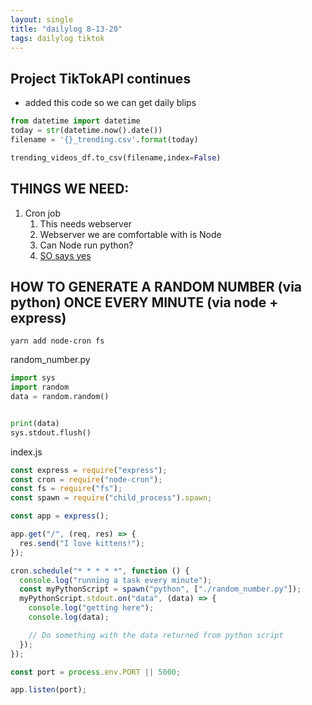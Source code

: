 ```yaml
---
layout: single
title: "dailylog 8-13-20"
tags: dailylog tiktok
---
```


## Project TikTokAPI continues

- added this code so we can get daily blips

```python
from datetime import datetime
today = str(datetime.now().date())
filename = '{}_trending.csv'.format(today)

trending_videos_df.to_csv(filename,index=False)
```

## THINGS WE NEED:

1. Cron job
   1. This needs webserver
   2. Webserver we are comfortable with is Node
   3. Can Node run python?
   4. [SO says yes](https://stackoverflow.com/questions/23450534/how-to-call-a-python-function-from-node-js)

## HOW TO GENERATE A RANDOM NUMBER (via python) ONCE EVERY MINUTE (via node + express)

```
yarn add node-cron fs
```

random_number.py

```python
import sys
import random
data = random.random()


print(data)
sys.stdout.flush()
```

index.js

```javascript
const express = require("express");
const cron = require("node-cron");
const fs = require("fs");
const spawn = require("child_process").spawn;

const app = express();

app.get("/", (req, res) => {
  res.send("I love kittens!");
});

cron.schedule("* * * * *", function () {
  console.log("running a task every minute");
  const myPythonScript = spawn("python", ["./random_number.py"]);
  myPythonScript.stdout.on("data", (data) => {
    console.log("getting here");
    console.log(data);

    // Do something with the data returned from python script
  });
});

const port = process.env.PORT || 5000;

app.listen(port);
```
